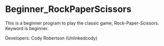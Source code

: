 # Beginner_RockPaperScissors
This is a beginner program to play the classic game, Rock-Paper-Scissors. Keyword is beginner.

Developers: Cody Robertson (Unlinkedcody)
